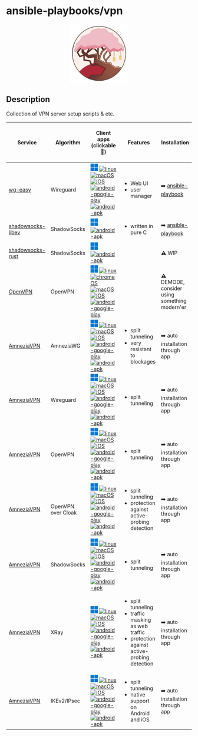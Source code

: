 # ansible-playbooks/vpn
<p align="center">
  <img src="https://github.com/Kseen715/imgs/blob/main/sakura_kharune.png?raw=true" width="160" height="160"/>
</p>

## Description
Collection of VPN server setup scripts & etc.

| Service | Algorithm | </br>Client apps</br>(clickable💅)</br><img width=220/>| Features | </br>Installation</br><img width=80/> |
| --- | ------ | ------- | -------- | --- |
| [wg-easy](https://github.com/wg-easy/wg-easy) | Wireguard | [<img src="https://raw.githubusercontent.com/devicons/devicon/6910f0503efdd315c8f9b858234310c06e04d9c0/icons/windows11/windows11-original.svg" title="windows" height="20"/>](https://download.wireguard.com/windows-client/wireguard-installer.exe) [<img src="https://github.com/user-attachments/assets/29013655-1aa9-4743-8dff-94a334cb447a" title="linux" height="20"/>](https://www.wireguard.com/install/) [<img src="https://github.com/user-attachments/assets/6a6e0a55-4fc8-4a07-b5dc-2a304501ffd8" title="macOS" height="20"/>](https://itunes.apple.com/us/app/wireguard/id1451685025?ls=1&mt=12) [<img src="https://github.com/user-attachments/assets/40aee79a-f3e4-40dc-b67d-149b6810f481" title="iOS" height="20"/>](https://itunes.apple.com/us/app/wireguard/id1441195209?ls=1&mt=8) [<img src="https://github.com/user-attachments/assets/7c73febd-b16c-4fd0-92d2-bd94b0e75f9c" title="android-google-play" height="20"/>](https://play.google.com/store/apps/details?id=com.wireguard.android) [<img src="https://github.com/user-attachments/assets/7c73febd-b16c-4fd0-92d2-bd94b0e75f9c" title="android-apk" height="20"/>](https://download.wireguard.com/android-client/com.wireguard.android-unknown.apk) | <ul><li>Web UI</li><li>user manager</li></ul> | ➡️ [ansible-playbook](https://github.com/Kseen715/ansible-playbooks/blob/main/vpn/wireguard-docker-deb.yml) | 
| [shadowsocks-libev](https://github.com/shadowsocks/shadowsocks-libev) | ShadowSocks | [<img src="https://raw.githubusercontent.com/devicons/devicon/6910f0503efdd315c8f9b858234310c06e04d9c0/icons/windows11/windows11-original.svg" title="windows" height="20"/>](https://github.com/shadowsocks/shadowsocks-windows) [<img src="https://github.com/user-attachments/assets/7c73febd-b16c-4fd0-92d2-bd94b0e75f9c" title="android-apk" height="20"/>](https://github.com/shadowsocks/shadowsocks-android) | <ul><li>written in pure C</li></ul> | ➡️ [ansible-playbook](https://github.com/Kseen715/ansible-playbooks/blob/main/vpn/shadowsocks-libev-docker-deb.yml) |
| [shadowsocks-rust](https://github.com/shadowsocks/shadowsocks-rust) | ShadowSocks | [<img src="https://raw.githubusercontent.com/devicons/devicon/6910f0503efdd315c8f9b858234310c06e04d9c0/icons/windows11/windows11-original.svg" title="windows" height="20"/>](https://github.com/shadowsocks/shadowsocks-windows) [<img src="https://github.com/user-attachments/assets/7c73febd-b16c-4fd0-92d2-bd94b0e75f9c" title="android-apk" height="20"/>](https://github.com/shadowsocks/shadowsocks-android) ||⚠️ WIP|
| [OpenVPN](https://openvpn.net/) | OpenVPN | [<img src="https://raw.githubusercontent.com/devicons/devicon/6910f0503efdd315c8f9b858234310c06e04d9c0/icons/windows11/windows11-original.svg" title="windows" height="20"/>](https://openvpn.net/downloads/openvpn-connect-v3-windows.msi) [<img src="https://github.com/user-attachments/assets/29013655-1aa9-4743-8dff-94a334cb447a" title="linux" height="20"/>](https://openvpn.net/openvpn-client-for-linux/) [<img src="https://github.com/user-attachments/assets/1f7d1915-492b-415f-a692-6b73a85798f9" title="chromeOS" height="20"/>](https://play.google.com/store/apps/details?id=net.openvpn.openvpn) [<img src="https://github.com/user-attachments/assets/6a6e0a55-4fc8-4a07-b5dc-2a304501ffd8" title="macOS" height="20"/>](https://openvpn.net/downloads/openvpn-connect-v3-macos.dmg) [<img src="https://github.com/user-attachments/assets/40aee79a-f3e4-40dc-b67d-149b6810f481" title="iOS" height="20"/>](https://itunes.apple.com/us/app/openvpn-connect/id590379981?mt=8) [<img src="https://github.com/user-attachments/assets/7c73febd-b16c-4fd0-92d2-bd94b0e75f9c" title="android-google-play" height="20"/>](https://play.google.com/store/apps/details?id=net.openvpn.openvpn) ||⚠️ DEMODE, consider using something modern'er |
| [AmneziaVPN](https://github.com/amnezia-vpn/amnezia-client) | AmneziaWG | [<img src="https://raw.githubusercontent.com/devicons/devicon/6910f0503efdd315c8f9b858234310c06e04d9c0/icons/windows11/windows11-original.svg" title="windows" height="20"/>](https://github.com/amnezia-vpn/amnezia-client/releases) [<img src="https://github.com/user-attachments/assets/29013655-1aa9-4743-8dff-94a334cb447a" title="linux" height="20"/>](https://github.com/amnezia-vpn/amnezia-client/releases) [<img src="https://github.com/user-attachments/assets/6a6e0a55-4fc8-4a07-b5dc-2a304501ffd8" title="macOS" height="20"/>](https://github.com/amnezia-vpn/amnezia-client/releases) [<img src="https://github.com/user-attachments/assets/40aee79a-f3e4-40dc-b67d-149b6810f481" title="iOS" height="20"/>](https://apps.apple.com/us/app/amneziavpn/id1600529900) [<img src="https://github.com/user-attachments/assets/7c73febd-b16c-4fd0-92d2-bd94b0e75f9c" title="android-google-play" height="20"/>](https://play.google.com/store/search?q=amnezia+vpn&c=apps) [<img src="https://github.com/user-attachments/assets/7c73febd-b16c-4fd0-92d2-bd94b0e75f9c" title="android-apk" height="20"/>](https://github.com/amnezia-vpn/amnezia-client/releases) | <ul><li>split tunneling</li><li>very resistant to blockages</li></ul> | ➡️ auto installation through app |
| [AmneziaVPN](https://github.com/amnezia-vpn/amnezia-client) | Wireguard | [<img src="https://raw.githubusercontent.com/devicons/devicon/6910f0503efdd315c8f9b858234310c06e04d9c0/icons/windows11/windows11-original.svg" title="windows" height="20"/>](https://github.com/amnezia-vpn/amnezia-client/releases) [<img src="https://github.com/user-attachments/assets/29013655-1aa9-4743-8dff-94a334cb447a" title="linux" height="20"/>](https://github.com/amnezia-vpn/amnezia-client/releases) [<img src="https://github.com/user-attachments/assets/6a6e0a55-4fc8-4a07-b5dc-2a304501ffd8" title="macOS" height="20"/>](https://github.com/amnezia-vpn/amnezia-client/releases) [<img src="https://github.com/user-attachments/assets/40aee79a-f3e4-40dc-b67d-149b6810f481" title="iOS" height="20"/>](https://apps.apple.com/us/app/amneziavpn/id1600529900) [<img src="https://github.com/user-attachments/assets/7c73febd-b16c-4fd0-92d2-bd94b0e75f9c" title="android-google-play" height="20"/>](https://play.google.com/store/search?q=amnezia+vpn&c=apps) [<img src="https://github.com/user-attachments/assets/7c73febd-b16c-4fd0-92d2-bd94b0e75f9c" title="android-apk" height="20"/>](https://github.com/amnezia-vpn/amnezia-client/releases) | <ul><li>split tunneling</li></ul> | ➡️ auto installation through app |
| [AmneziaVPN](https://github.com/amnezia-vpn/amnezia-client) | OpenVPN | [<img src="https://raw.githubusercontent.com/devicons/devicon/6910f0503efdd315c8f9b858234310c06e04d9c0/icons/windows11/windows11-original.svg" title="windows" height="20"/>](https://github.com/amnezia-vpn/amnezia-client/releases) [<img src="https://github.com/user-attachments/assets/29013655-1aa9-4743-8dff-94a334cb447a" title="linux" height="20"/>](https://github.com/amnezia-vpn/amnezia-client/releases) [<img src="https://github.com/user-attachments/assets/6a6e0a55-4fc8-4a07-b5dc-2a304501ffd8" title="macOS" height="20"/>](https://github.com/amnezia-vpn/amnezia-client/releases) [<img src="https://github.com/user-attachments/assets/40aee79a-f3e4-40dc-b67d-149b6810f481" title="iOS" height="20"/>](https://apps.apple.com/us/app/amneziavpn/id1600529900) [<img src="https://github.com/user-attachments/assets/7c73febd-b16c-4fd0-92d2-bd94b0e75f9c" title="android-google-play" height="20"/>](https://play.google.com/store/search?q=amnezia+vpn&c=apps) [<img src="https://github.com/user-attachments/assets/7c73febd-b16c-4fd0-92d2-bd94b0e75f9c" title="android-apk" height="20"/>](https://github.com/amnezia-vpn/amnezia-client/releases) | <ul><li>split tunneling</li></ul> | ➡️ auto installation through app |
| [AmneziaVPN](https://github.com/amnezia-vpn/amnezia-client) | OpenVPN over Cloak | [<img src="https://raw.githubusercontent.com/devicons/devicon/6910f0503efdd315c8f9b858234310c06e04d9c0/icons/windows11/windows11-original.svg" title="windows" height="20"/>](https://github.com/amnezia-vpn/amnezia-client/releases) [<img src="https://github.com/user-attachments/assets/29013655-1aa9-4743-8dff-94a334cb447a" title="linux" height="20"/>](https://github.com/amnezia-vpn/amnezia-client/releases) [<img src="https://github.com/user-attachments/assets/6a6e0a55-4fc8-4a07-b5dc-2a304501ffd8" title="macOS" height="20"/>](https://github.com/amnezia-vpn/amnezia-client/releases) [<img src="https://github.com/user-attachments/assets/40aee79a-f3e4-40dc-b67d-149b6810f481" title="iOS" height="20"/>](https://apps.apple.com/us/app/amneziavpn/id1600529900) [<img src="https://github.com/user-attachments/assets/7c73febd-b16c-4fd0-92d2-bd94b0e75f9c" title="android-google-play" height="20"/>](https://play.google.com/store/search?q=amnezia+vpn&c=apps) [<img src="https://github.com/user-attachments/assets/7c73febd-b16c-4fd0-92d2-bd94b0e75f9c" title="android-apk" height="20"/>](https://github.com/amnezia-vpn/amnezia-client/releases) | <ul><li>split tunneling</li><li>protection against active-probing detection</li></ul> | ➡️ auto installation through app |
| [AmneziaVPN](https://github.com/amnezia-vpn/amnezia-client) | ShadowSocks | [<img src="https://raw.githubusercontent.com/devicons/devicon/6910f0503efdd315c8f9b858234310c06e04d9c0/icons/windows11/windows11-original.svg" title="windows" height="20"/>](https://github.com/amnezia-vpn/amnezia-client/releases) [<img src="https://github.com/user-attachments/assets/29013655-1aa9-4743-8dff-94a334cb447a" title="linux" height="20"/>](https://github.com/amnezia-vpn/amnezia-client/releases) [<img src="https://github.com/user-attachments/assets/6a6e0a55-4fc8-4a07-b5dc-2a304501ffd8" title="macOS" height="20"/>](https://github.com/amnezia-vpn/amnezia-client/releases) [<img src="https://github.com/user-attachments/assets/40aee79a-f3e4-40dc-b67d-149b6810f481" title="iOS" height="20"/>](https://apps.apple.com/us/app/amneziavpn/id1600529900) [<img src="https://github.com/user-attachments/assets/7c73febd-b16c-4fd0-92d2-bd94b0e75f9c" title="android-google-play" height="20"/>](https://play.google.com/store/search?q=amnezia+vpn&c=apps) [<img src="https://github.com/user-attachments/assets/7c73febd-b16c-4fd0-92d2-bd94b0e75f9c" title="android-apk" height="20"/>](https://github.com/amnezia-vpn/amnezia-client/releases) | <ul><li>split tunneling</li></ul> | ➡️ auto installation through app |
| [AmneziaVPN](https://github.com/amnezia-vpn/amnezia-client) | XRay | [<img src="https://raw.githubusercontent.com/devicons/devicon/6910f0503efdd315c8f9b858234310c06e04d9c0/icons/windows11/windows11-original.svg" title="windows" height="20"/>](https://github.com/amnezia-vpn/amnezia-client/releases) [<img src="https://github.com/user-attachments/assets/29013655-1aa9-4743-8dff-94a334cb447a" title="linux" height="20"/>](https://github.com/amnezia-vpn/amnezia-client/releases) [<img src="https://github.com/user-attachments/assets/6a6e0a55-4fc8-4a07-b5dc-2a304501ffd8" title="macOS" height="20"/>](https://github.com/amnezia-vpn/amnezia-client/releases) [<img src="https://github.com/user-attachments/assets/40aee79a-f3e4-40dc-b67d-149b6810f481" title="iOS" height="20"/>](https://apps.apple.com/us/app/amneziavpn/id1600529900) [<img src="https://github.com/user-attachments/assets/7c73febd-b16c-4fd0-92d2-bd94b0e75f9c" title="android-google-play" height="20"/>](https://play.google.com/store/search?q=amnezia+vpn&c=apps) [<img src="https://github.com/user-attachments/assets/7c73febd-b16c-4fd0-92d2-bd94b0e75f9c" title="android-apk" height="20"/>](https://github.com/amnezia-vpn/amnezia-client/releases) | <ul><li>split tunneling</li><li>traffic masking as web traffic</li><li>protection against active-probing detection</li></ul> | ➡️ auto installation through app |
| [AmneziaVPN](https://github.com/amnezia-vpn/amnezia-client) | IKEv2/IPsec | [<img src="https://raw.githubusercontent.com/devicons/devicon/6910f0503efdd315c8f9b858234310c06e04d9c0/icons/windows11/windows11-original.svg" title="windows" height="20"/>](https://github.com/amnezia-vpn/amnezia-client/releases) [<img src="https://github.com/user-attachments/assets/29013655-1aa9-4743-8dff-94a334cb447a" title="linux" height="20"/>](https://github.com/amnezia-vpn/amnezia-client/releases) [<img src="https://github.com/user-attachments/assets/6a6e0a55-4fc8-4a07-b5dc-2a304501ffd8" title="macOS" height="20"/>](https://github.com/amnezia-vpn/amnezia-client/releases) [<img src="https://github.com/user-attachments/assets/40aee79a-f3e4-40dc-b67d-149b6810f481" title="iOS" height="20"/>](https://apps.apple.com/us/app/amneziavpn/id1600529900) [<img src="https://github.com/user-attachments/assets/7c73febd-b16c-4fd0-92d2-bd94b0e75f9c" title="android-google-play" height="20"/>](https://play.google.com/store/search?q=amnezia+vpn&c=apps) [<img src="https://github.com/user-attachments/assets/7c73febd-b16c-4fd0-92d2-bd94b0e75f9c" title="android-apk" height="20"/>](https://github.com/amnezia-vpn/amnezia-client/releases) | <ul><li>split tunneling</li><li>native support on Android and iOS</li></ul> | ➡️ auto installation through app |
